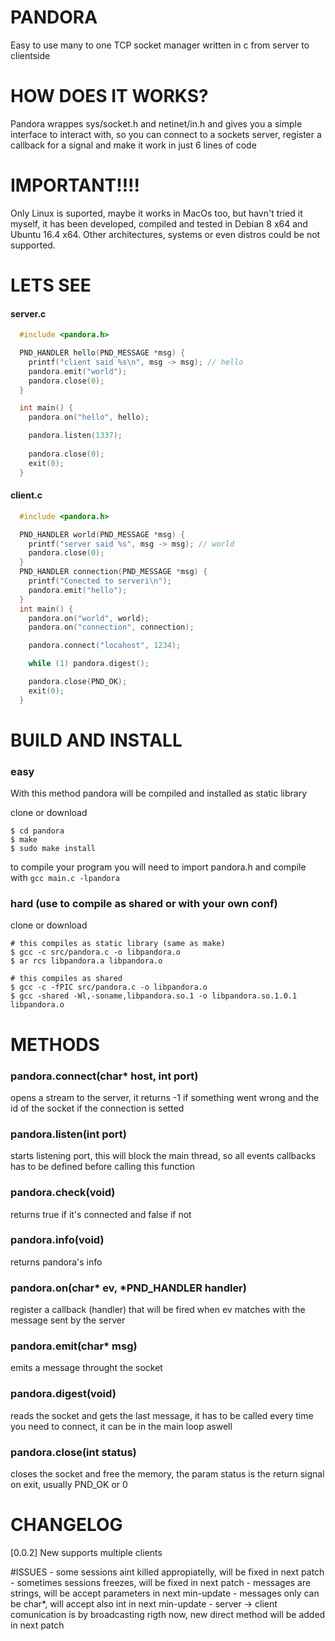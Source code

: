 # PANDORA
Easy to use many to one TCP socket manager written in c from server to clientside

# HOW DOES IT WORKS?
Pandora wrappes sys/socket.h and netinet/in.h and gives you a simple interface to interact with, so you can connect to a sockets server, register a callback for a signal
 and make it work in just 6 lines of code

# IMPORTANT!!!!
Only Linux is suported, maybe it works in MacOs too, but havn't tried it myself, it has been developed, compiled and tested in Debian 8 x64 and Ubuntu 16.4 x64. 
Other architectures, systems or even distros could be not supported.

# LETS SEE
#### server.c
```c
  #include <pandora.h>

  PND_HANDLER hello(PND_MESSAGE *msg) {
    printf("client said %s\n", msg -> msg); // hello
    pandora.emit("world");
    pandora.close(0);
  }

  int main() {
    pandora.on("hello", hello);

    pandora.listen(1337);
    
    pandora.close(0);
    exit(0);
  }
```

#### client.c
```c
  #include <pandora.h>

  PND_HANDLER world(PND_MESSAGE *msg) {
    printf("server said %s", msg -> msg); // world
    pandora.close(0);
  }
  PND_HANDLER connection(PND_MESSAGE *msg) {
    printf("Conected to serveri\n");
    pandora.emit("hello");
  }
  int main() {
    pandora.on("world", world);
    pandora.on("connection", connection);

    pandora.connect("locahost", 1234);

    while (1) pandora.digest();

    pandora.close(PND_OK);
    exit(0);
  }
```

# BUILD AND INSTALL
### easy
With this method pandora will be compiled and installed as static library

clone or download
```
$ cd pandora
$ make
$ sudo make install
```

to compile your program you will need to import pandora.h and compile with
`gcc main.c -lpandora`

### hard (use to compile as shared or with your own conf)
clone or download
```
# this compiles as static library (same as make)
$ gcc -c src/pandora.c -o libpandora.o
$ ar rcs libpandora.a libpandora.o

# this compiles as shared
$ gcc -c -fPIC src/pandora.c -o libpandora.o
$ gcc -shared -Wl,-soname,libpandora.so.1 -o libpandora.so.1.0.1 libpandora.o
```

# METHODS
### pandora.connect(char* host, int port)
opens a stream to the server, it returns -1 if something went wrong and the id of the socket if the connection is setted

### pandora.listen(int port)
starts listening port, this will block the main thread, so all events callbacks has to be defined before calling this function

### pandora.check(void)
returns true if it's connected and false if not

### pandora.info(void)
returns pandora's info

### pandora.on(char* ev, *PND_HANDLER handler)
register a callback (handler) that will be fired when ev matches with the message sent by the server

### pandora.emit(char* msg)
emits a message throught the socket

### pandora.digest(void)
reads the socket and gets the last message, it has to be called every time you need to connect, it can be in the main loop aswell

### pandora.close(int status)
closes the socket and free the memory, the param status is the return signal on exit, usually PND_OK or 0


# CHANGELOG
[0.0.2] New supports multiple clients

#ISSUES
    -   some sessions aint killed appropiatelly, will be fixed in next patch
    -   sometimes sessions freezes, will be fixed in next patch
    -   messages are strings, will be accept parameters in next min-update
    -   messages only can be char\*, will accept also int in next min-update
    -   server -> client comunication is by broadcasting rigth now, new direct method will be added in next patch
